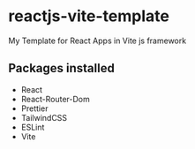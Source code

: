 # reactjs-vite-template

My Template for React Apps in Vite js framework

## Packages installed

- React
- React-Router-Dom
- Prettier
- TailwindCSS
- ESLint
- Vite
